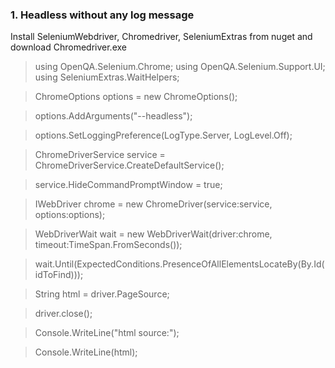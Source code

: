 ### 1. Headless without any log message

Install SeleniumWebdriver, Chromedriver, SeleniumExtras from nuget and download Chromedriver.exe

> using OpenQA.Selenium.Chrome;
> using OpenQA.Selenium.Support.UI;
> using SeleniumExtras.WaitHelpers;

> ChromeOptions options = new ChromeOptions();

> options.AddArguments("--headless");

> options.SetLoggingPreference(LogType.Server, LogLevel.Off);

> ChromeDriverService service = ChromeDriverService.CreateDefaultService(<chromedriver-directory>);

> service.HideCommandPromptWindow = true;

> IWebDriver chrome = new ChromeDriver(service:service, options:options);

> WebDriverWait wait = new WebDriverWait(driver:chrome, timeout:TimeSpan.FromSeconds(<wait-seconds>));

> wait.Until(ExpectedConditions.PresenceOfAllElementsLocateBy(By.Id(idToFind)));

> String html = driver.PageSource;

> driver.close();

> Console.WriteLine("html source:");

> Console.WriteLine(html);
